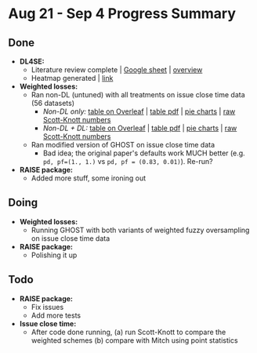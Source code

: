 # Aug 21 - Sep 4 Progress Summary

## Done

* **DL4SE:**
    * Literature review complete | [Google sheet](https://docs.google.com/spreadsheets/d/1iaUiecliRFzhj0Hff1vNR2JonrKMDKun0SVH2OB-CCU/edit?usp=sharing) | [overview](https://github.com/yrahul3910/dl4se/blob/master/lit-review/results.md) 
    * Heatmap generated | [link](https://github.com/raise-yedida/progress-reports/blob/master/2020/Aug%2021%20-%20Sep%204/heatmap.png)
* **Weighted losses:**
    * Ran non-DL (untuned) with all treatments on issue close time data (56 datasets) 
        * *Non-DL only:* [table on Overleaf](https://www.overleaf.com/9879323264fpnhvbtjhbjx) | [table pdf](https://github.com/raise-yedida/progress-reports/blob/master/2020/Aug%2021%20-%20Sep%204/table.pdf) | [pie charts](https://github.com/yrahul3910/nondl-wfo/blob/master/nondl-only-results.md) | [raw Scott-Knott numbers](https://github.com/yrahul3910/nondl-wfo/blob/b6906efa2361ebd4edd7572335a7209cf75764af/sk.txt) 
        * *Non-DL + DL:* [table on Overleaf](https://www.overleaf.com/9879323264fpnhvbtjhbjx) | [table pdf](https://github.com/raise-yedida/progress-reports/blob/master/2020/Aug%2021%20-%20Sep%204/table.pdf) | [pie charts](https://github.com/yrahul3910/dl4se/blob/master/issue_close_time/ghost/nondl-and-dl.md) | [raw Scott-Knott numbers](https://github.com/yrahul3910/dl4se/blob/master/issue_close_time/ghost/sk-full.txt) 
    * Ran modified version of GHOST on issue close time data
        * Bad idea; the original paper's defaults work MUCH better (e.g. `pd, pf=(1., 1.)` vs `pd, pf = (0.83, 0.01)`). Re-run?
* **RAISE package:**
    * Added more stuff, some ironing out

## Doing

* **Weighted losses:**
    * Running GHOST with both variants of weighted fuzzy oversampling on issue close time data
* **RAISE package:**
    * Polishing it up

## Todo

* **RAISE package:**
    * Fix issues
    * Add more tests
* **Issue close time:**
    * After code done running, (a) run Scott-Knott to compare the weighted schemes (b) compare with Mitch using point statistics